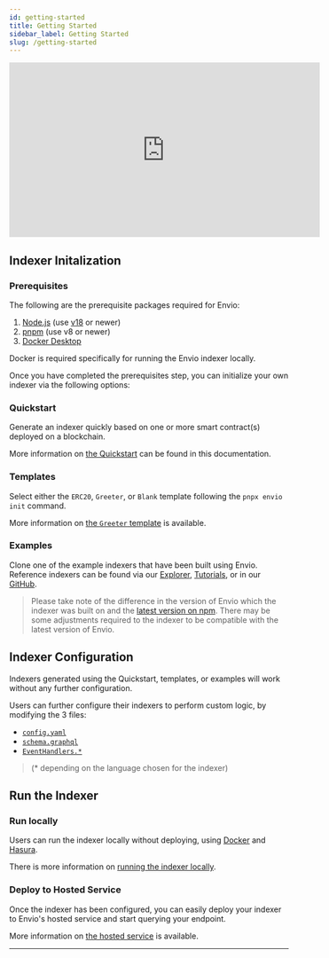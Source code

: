 ```yaml
---
id: getting-started
title: Getting Started
sidebar_label: Getting Started
slug: /getting-started
---
```


<iframe width="560" height="315" src="https://www.youtube.com/embed/LNhaN-Cikis" title="YouTube video player" frameborder="0" allow="accelerometer; autoplay; clipboard-write; encrypted-media; gyroscope; picture-in-picture" allowfullscreen></iframe>

## Indexer Initalization

### Prerequisites

The following are the prerequisite packages required for Envio:

1. [Node.js](https://nodejs.org/en/download/current) (use [v18](https://nodejs.org/download/release/v18.18.0/) or newer)
2. [pnpm](https://pnpm.io/installation) (use v8 or newer)
3. [Docker Desktop](https://www.docker.com/products/docker-desktop/)

Docker is required specifically for running the Envio indexer locally.

Once you have completed the prerequisites step, you can initialize your own indexer via the following options:

### Quickstart

Generate an indexer quickly based on one or more smart contract(s) deployed on a blockchain.

More information on [the Quickstart](./contract-import) can be found in this documentation.

### Templates

Select either the `ERC20`, `Greeter`, or `Blank` template following the `pnpx envio init` command.

More information on [the `Greeter` template](./greeter-tutorial) is available.

### Examples

Clone one of the example indexers that have been built using Envio. Reference indexers can be found via our [Explorer](https://envio.dev/explorer), [Tutorials](./tutorial-erc20-token-transfers), or in our [GitHub](https://github.com/enviodev).

> Please take note of the difference in the version of Envio which the indexer was built on and the [latest version on npm](https://www.npmjs.com/package/envio). There may be some adjustments required to the indexer to be compatible with the latest version of Envio.

## Indexer Configuration

Indexers generated using the Quickstart, templates, or examples will work without any further configuration.

Users can further configure their indexers to perform custom logic, by modifying the 3 files:

- [`config.yaml`](configuration-file)
- [`schema.graphql`](./schema)
- [`EventHandlers.*`](./event-handlers)

> (\* depending on the language chosen for the indexer)

## Run the Indexer

### Run locally

Users can run the indexer locally without deploying, using [Docker](https://www.docker.com/products/docker-desktop/) and [Hasura](https://hasura.io/).

There is more information on [running the indexer locally](./running-locally).

### Deploy to Hosted Service

Once the indexer has been configured, you can easily deploy your indexer to Envio's hosted service and start querying your endpoint.

More information on [the hosted service](./hosted-service) is available.

---
